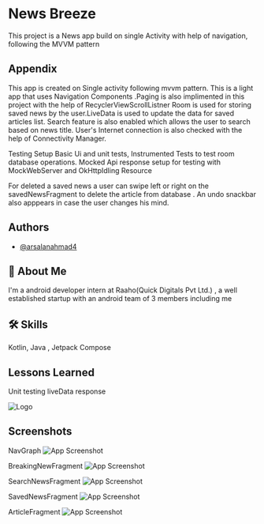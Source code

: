 
# News Breeze

This project is a News app build on single Activity with help of navigation, following the MVVM pattern



## Appendix

This app is created on Single activity following mvvm pattern. This is a light app that uses Navigation Components .Paging is also implimented in this project with the help of RecyclerViewScrollListner
Room is used for storing saved news by the user.LiveData is used to update the data for saved articles list. Search feature is also enabled which allows the user to search based on news title. User's Internet connection is also checked with the help of Connectivity Manager.

Testing Setup
Basic Ui and unit tests, Instrumented Tests to test room database operations. 
Mocked Api response setup for testing with MockWebServer and OkHttpIdling Resource


For deleted a saved news a user can swipe left or right on the savedNewsFragment to delete the article from database . An undo snackbar also apppears in case the user changes his mind.

## Authors

- [@arsalanahmad4](https://github.com/arsalanahmad4)



## 🚀 About Me
I'm a android developer intern at Raaho(Quick Digitals Pvt Ltd.) , a well established startup with an android team of 3 members including me





## 🛠 Skills
Kotlin, Java , Jetpack Compose


## Lessons Learned

Unit testing liveData response


![Logo]()


## Screenshots
NavGraph
![App Screenshot](https://github.com/arsalanahmad4/ScreenShots/blob/main/NewsBreeze/NavGraph.jpg)

BreakingNewFragment
![App Screenshot](https://github.com/arsalanahmad4/ScreenShots/blob/main/NewsBreeze/BreakingNewsFragment.jpg)

SearchNewsFragment
![App Screenshot](https://github.com/arsalanahmad4/ScreenShots/blob/main/NewsBreeze/SearchNewsFragment.jpg)

SavedNewsFragment
![App Screenshot](https://github.com/arsalanahmad4/ScreenShots/blob/main/NewsBreeze/SavedNewsFragment.jpg)

ArticleFragment
![App Screenshot](https://github.com/arsalanahmad4/ScreenShots/blob/main/NewsBreeze/ArticleFragment.jpg)


